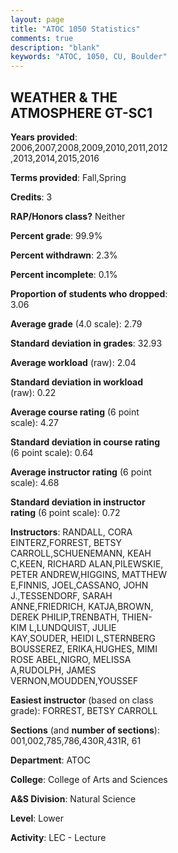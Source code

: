 ```yaml
---
layout: page
title: "ATOC 1050 Statistics"
comments: true
description: "blank"
keywords: "ATOC, 1050, CU, Boulder"
--- 
```

<head>
<script src="https://ajax.googleapis.com/ajax/libs/jquery/2.1.3/jquery.min.js"></script>
<script src="https://dl.dropboxusercontent.com/s/pc42nxpaw1ea4o9/highcharts.js?dl=0"></script>
<!-- <script src="../assets/js/highcharts.js"></script> -->
<style type="text/css">@font-face {
	font-family: "Bebas Neue";
	src: url(https://www.filehosting.org/file/details/544349/BebasNeue%20Regular.otf) format("opentype");
	}
	h1.Bebas { 
		font-family: "Bebas Neue", Verdana, Tahoma;
	}
</style>
</head>
<body>
	<div id="container" style="float: right; width: 45%; height: 88%; margin-left: 2.5%; margin-right: 2.5%;"></div>
	<script language="JavaScript">
		$(document).ready(function() {
		var chart = {type: 'column'};
		var title = {text: 'Grade Distribution'};
		var xAxis = {categories: ['A','B','C','D','F'],crosshair: true};
		var yAxis = {min: 0,title: {text: 'Percentage'}};
		var tooltip = {headerFormat: '<center><b><span style="font-size:20px">{point.key}</span></b></center>',
		               pointFormat: '<td style="padding:0"><b>{point.y:.1f}%</b></td>',
		               footerFormat: '</table>',shared: true,useHTML: true};
		var plotOptions = {column: {pointPadding: 0.0,borderWidth: 0}};  
		var credits = {enabled: false};var series= [{name: 'Percent',data: [23.15,39.15,26.19,7.57,3.94,]}];
		var json = {};
		json.chart = chart;
		json.title = title;
		json.tooltip = tooltip;
		json.xAxis = xAxis;
		json.yAxis = yAxis;  
		json.series = series;
		json.plotOptions = plotOptions;  
		json.credits = credits;
		$('#container').highcharts(json);
	});
	</script>
</body>
			   
## WEATHER & THE ATMOSPHERE GT-SC1

**Years provided**: 2006,2007,2008,2009,2010,2011,2012,2013,2014,2015,2016

**Terms provided**: Fall,Spring

**Credits**: 3

**RAP/Honors class?** Neither

**Percent grade**: 99.9%

**Percent withdrawn**: 2.3%

**Percent incomplete**: 0.1%

**Proportion of students who dropped**: 3.06

**Average grade** (4.0 scale): 2.79

**Standard deviation in grades**: 32.93

**Average workload** (raw): 2.04

**Standard deviation in workload** (raw): 0.22

**Average course rating** (6 point scale): 4.27

**Standard deviation in course rating** (6 point scale): 0.64

**Average instructor rating** (6 point scale): 4.68

**Standard deviation in instructor rating** (6 point scale): 0.72

**Instructors**: RANDALL, CORA EINTERZ,FORREST, BETSY CARROLL,SCHUENEMANN, KEAH C,KEEN, RICHARD ALAN,PILEWSKIE, PETER ANDREW,HIGGINS, MATTHEW E,FINNIS, JOEL,CASSANO, JOHN J.,TESSENDORF, SARAH ANNE,FRIEDRICH, KATJA,BROWN, DEREK PHILIP,TRENBATH, THIEN-KIM L,LUNDQUIST, JULIE KAY,SOUDER, HEIDI L,STERNBERG BOUSSEREZ, ERIKA,HUGHES, MIMI ROSE ABEL,NIGRO, MELISSA A,RUDOLPH, JAMES VERNON,MOUDDEN,YOUSSEF

**Easiest instructor** (based on class grade): FORREST, BETSY CARROLL

**Sections** (and **number of sections**): 001,002,785,786,430R,431R, 61

**Department**: ATOC

**College**: College of Arts and Sciences

**A&S Division**: Natural Science

**Level**: Lower

**Activity**: LEC - Lecture